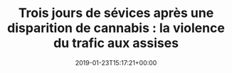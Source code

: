 ---
isIndex: false
title: "Trois jours de sévices après une disparition de cannabis : la violence du trafic aux assises"
date: 2019-01-23T15:17:21+00:00
concerned:
  - morgane-le-hir
press:
  title: Paris Match
  url: https://www.parismatch.com/Actu/Faits-divers/Trois-jours-de-sevices-apres-une-disparition-de-cannabis-la-violence-du-trafic-aux-assises-1601210
---